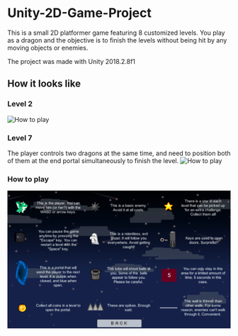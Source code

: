 # Unity-2D-Game-Project
This is a small 2D platformer game featuring 8 customized levels. You play as a dragon and the objective is to finish the levels without being hit by any moving objects or enemies.

The project was made with Unity 2018.2.8f1

## How it looks like
### Level 2
![How to play](demo/lvl4.gif)
### Level 7
The player controls two dragons at the same time, and need to position both of them at the end portal simultaneously to finish the level.
![How to play](demo/lvl7.gif)
### How to play
![How to play](demo/howto.png)
